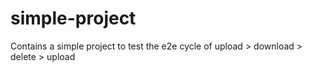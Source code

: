 # simple-project
Contains a simple project to test the e2e cycle of upload > download > delete > upload
